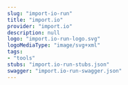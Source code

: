 ```yaml
---
slug: "import-io-run"
title: "import.io"
provider: "import.io"
description: null
logo: "import.io-run-logo.svg"
logoMediaType: "image/svg+xml"
tags:
- "tools"
stubs: "import.io-run-stubs.json"
swagger: "import.io-run-swagger.json"
---
```

